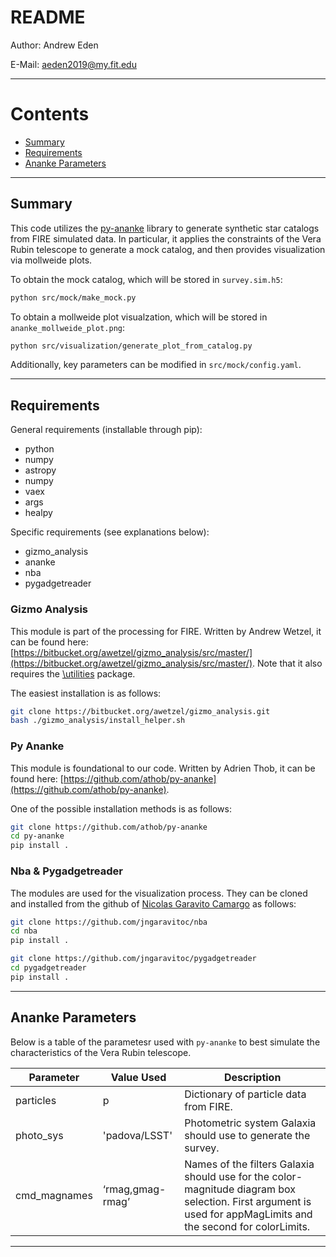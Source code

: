# README

Author: Andrew Eden

E-Mail: aeden2019@my.fit.edu

---

# Contents

* [Summary](#markdown-header-summary)
* [Requirements](#markdown-header-requirements)
* [Ananke Parameters](#markdown-header-ananke-parameters)

---

## Summary

This code utilizes the [py-ananke](https://arxiv.org/abs/2312.02268) library to generate synthetic star catalogs from FIRE simulated data. In particular, it applies the constraints of the Vera Rubin telescope to generate a mock catalog, and then provides visualization via mollweide plots. 

To obtain the mock catalog, which will be stored in `survey.sim.h5`: 

```Bash
python src/mock/make_mock.py
```

To obtain a mollweide plot visualzation, which will be stored in `ananke_mollweide_plot.png`:

```Bash
python src/visualization/generate_plot_from_catalog.py
```

Additionally, key parameters can be modified in `src/mock/config.yaml`.

---

## Requirements

General requirements (installable through pip):
* python
* numpy
* astropy
* numpy
* vaex
* args
* healpy

Specific requirements (see explanations below): 
* gizmo_analysis
* ananke
* nba
* pygadgetreader

### Gizmo Analysis

This module is part of the processing for FIRE. Written by Andrew Wetzel, it can be found here: [https://bitbucket.org/awetzel/gizmo_analysis/src/master/](https://bitbucket.org/awetzel/gizmo_analysis/src/master/). Note that it also requires the [\utilities](https://bitbucket.org/awetzel/utilities/src/master/) package.  

The easiest installation is as follows:

```Bash 
git clone https://bitbucket.org/awetzel/gizmo_analysis.git
bash ./gizmo_analysis/install_helper.sh
```

### Py Ananke 

This module is foundational to our code.  Written by Adrien Thob, it can be found here: [https://github.com/athob/py-ananke](https://github.com/athob/py-ananke). 

One of the possible installation methods is as follows:
```Bash
git clone https://github.com/athob/py-ananke
cd py-ananke
pip install .

```

### Nba & Pygadgetreader

The modules are used for the visualization process. They can be cloned and installed from the github of [Nicolas Garavito Camargo](https://github.com/jngaravitoc) as follows:

```Bash
git clone https://github.com/jngaravitoc/nba
cd nba
pip install .
```

```Bash 
git clone https://github.com/jngaravitoc/pygadgetreader
cd pygadgetreader
pip install .
```

---

## Ananke Parameters

Below is a table of the parametesr used with `py-ananke` to best simulate the characteristics of the Vera Rubin telescope. 

| Parameter   | Value Used  | Description    |
| ----------- | ----------- | -------------- |
| particles   | p           | Dictionary of particle data from FIRE. |
| photo_sys   | 'padova/LSST' | Photometric system Galaxia should use to generate the survey. |
| cmd_magnames| ‘rmag,gmag-rmag’ | Names of the filters Galaxia should use for the color-magnitude diagram box selection. First argument is used for appMagLimits and the second for colorLimits. |




---
